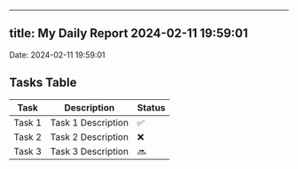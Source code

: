 
---
title: My Daily Report 2024-02-11 19:59:01
---

Date: 2024-02-11 19:59:01

## Tasks Table

| Task | Description | Status |
|------|-------------|--------|
| Task 1 | Task 1 Description | ✅ |
| Task 2 | Task 2 Description | ❌ |
| Task 3 | Task 3 Description | 🔜 |
